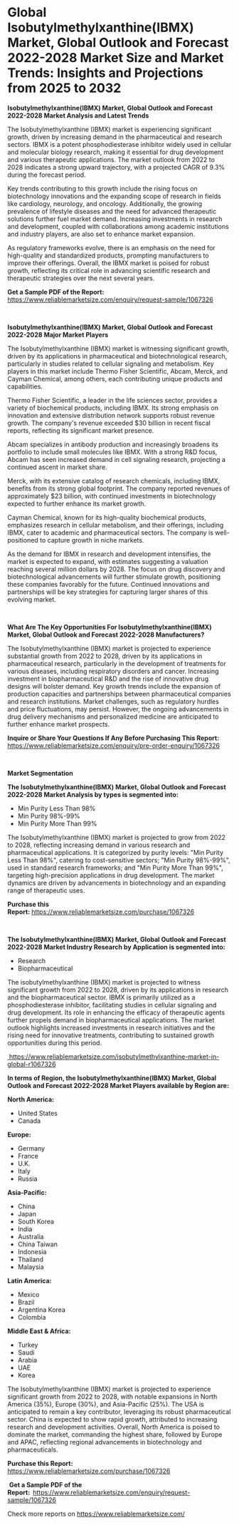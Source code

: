 <p><h1>Global Isobutylmethylxanthine(IBMX) Market, Global Outlook and Forecast 2022-2028 Market Size and Market Trends: Insights and Projections from 2025 to 2032</h1></p><p><strong>Isobutylmethylxanthine(IBMX) Market, Global Outlook and Forecast 2022-2028 Market Analysis and Latest Trends</strong></p>
<p><p>The Isobutylmethylxanthine (IBMX) market is experiencing significant growth, driven by increasing demand in the pharmaceutical and research sectors. IBMX is a potent phosphodiesterase inhibitor widely used in cellular and molecular biology research, making it essential for drug development and various therapeutic applications. The market outlook from 2022 to 2028 indicates a strong upward trajectory, with a projected CAGR of 9.3% during the forecast period.</p><p>Key trends contributing to this growth include the rising focus on biotechnology innovations and the expanding scope of research in fields like cardiology, neurology, and oncology. Additionally, the growing prevalence of lifestyle diseases and the need for advanced therapeutic solutions further fuel market demand. Increasing investments in research and development, coupled with collaborations among academic institutions and industry players, are also set to enhance market expansion.</p><p>As regulatory frameworks evolve, there is an emphasis on the need for high-quality and standardized products, prompting manufacturers to improve their offerings. Overall, the IBMX market is poised for robust growth, reflecting its critical role in advancing scientific research and therapeutic strategies over the next several years.</p></p>
<p><strong>Get a Sample PDF of the Report:&nbsp;</strong> <a href="https://www.reliablemarketsize.com/enquiry/request-sample/1067326?utm_campaign=2799&utm_medium=2&utm_source=Github&utm_content=ia&utm_term=21032025&utm_id=isobutylmethylxanthineibmx-market-global-outlook-and-forecast-2022-2028">https://www.reliablemarketsize.com/enquiry/request-sample/1067326</a></p>
<p>&nbsp;</p>
<p><strong>Isobutylmethylxanthine(IBMX) Market, Global Outlook and Forecast 2022-2028 Major Market Players</strong></p>
<p><p>The Isobutylmethylxanthine (IBMX) market is witnessing significant growth, driven by its applications in pharmaceutical and biotechnological research, particularly in studies related to cellular signaling and metabolism. Key players in this market include Thermo Fisher Scientific, Abcam, Merck, and Cayman Chemical, among others, each contributing unique products and capabilities.</p><p>Thermo Fisher Scientific, a leader in the life sciences sector, provides a variety of biochemical products, including IBMX. Its strong emphasis on innovation and extensive distribution network supports robust revenue growth. The company's revenue exceeded $30 billion in recent fiscal reports, reflecting its significant market presence.</p><p>Abcam specializes in antibody production and increasingly broadens its portfolio to include small molecules like IBMX. With a strong R&D focus, Abcam has seen increased demand in cell signaling research, projecting a continued ascent in market share.</p><p>Merck, with its extensive catalog of research chemicals, including IBMX, benefits from its strong global footprint. The company reported revenues of approximately $23 billion, with continued investments in biotechnology expected to further enhance its market growth.</p><p>Cayman Chemical, known for its high-quality biochemical products, emphasizes research in cellular metabolism, and their offerings, including IBMX, cater to academic and pharmaceutical sectors. The company is well-positioned to capture growth in niche markets.</p><p>As the demand for IBMX in research and development intensifies, the market is expected to expand, with estimates suggesting a valuation reaching several million dollars by 2028. The focus on drug discovery and biotechnological advancements will further stimulate growth, positioning these companies favorably for the future. Continued innovations and partnerships will be key strategies for capturing larger shares of this evolving market.</p></p>
<p>&nbsp;</p>
<p><strong>What Are The Key Opportunities For Isobutylmethylxanthine(IBMX) Market, Global Outlook and Forecast 2022-2028 Manufacturers?</strong></p>
<p><p>The Isobutylmethylxanthine (IBMX) market is projected to experience substantial growth from 2022 to 2028, driven by its applications in pharmaceutical research, particularly in the development of treatments for various diseases, including respiratory disorders and cancer. Increasing investment in biopharmaceutical R&D and the rise of innovative drug designs will bolster demand. Key growth trends include the expansion of production capacities and partnerships between pharmaceutical companies and research institutions. Market challenges, such as regulatory hurdles and price fluctuations, may persist. However, the ongoing advancements in drug delivery mechanisms and personalized medicine are anticipated to further enhance market prospects.</p></p>
<p><strong>Inquire or Share Your Questions If Any Before Purchasing This Report:</strong> <a href="https://www.reliablemarketsize.com/enquiry/pre-order-enquiry/1067326?utm_campaign=2799&utm_medium=2&utm_source=Github&utm_content=ia&utm_term=21032025&utm_id=isobutylmethylxanthineibmx-market-global-outlook-and-forecast-2022-2028">https://www.reliablemarketsize.com/enquiry/pre-order-enquiry/1067326</a></p>
<p>&nbsp;</p>
<p><strong>Market Segmentation</strong></p>
<p><strong>The Isobutylmethylxanthine(IBMX) Market, Global Outlook and Forecast 2022-2028 Market Analysis by types is segmented into:</strong></p>
<p><ul><li>Min Purity Less Than 98%</li><li>Min Purity 98%-99%</li><li>Min Purity More Than 99%</li></ul></p>
<p><p>The Isobutylmethylxanthine (IBMX) market is projected to grow from 2022 to 2028, reflecting increasing demand in various research and pharmaceutical applications. It is categorized by purity levels: "Min Purity Less Than 98%", catering to cost-sensitive sectors; "Min Purity 98%-99%", used in standard research frameworks; and "Min Purity More Than 99%", targeting high-precision applications in drug development. The market dynamics are driven by advancements in biotechnology and an expanding range of therapeutic uses.</p></p>
<p><strong>Purchase this Report:&nbsp;</strong><a href="https://www.reliablemarketsize.com/purchase/1067326?utm_campaign=2799&utm_medium=2&utm_source=Github&utm_content=ia&utm_term=21032025&utm_id=isobutylmethylxanthineibmx-market-global-outlook-and-forecast-2022-2028">https://www.reliablemarketsize.com/purchase/1067326</a></p>
<p>&nbsp;</p>
<p><strong>The Isobutylmethylxanthine(IBMX) Market, Global Outlook and Forecast 2022-2028 Market Industry Research by Application is segmented into:</strong></p>
<p><ul><li>Research</li><li>Biopharmaceutical</li></ul></p>
<p><p>The isobutylmethylxanthine (IBMX) market is projected to witness significant growth from 2022 to 2028, driven by its applications in research and the biopharmaceutical sector. IBMX is primarily utilized as a phosphodiesterase inhibitor, facilitating studies in cellular signaling and drug development. Its role in enhancing the efficacy of therapeutic agents further propels demand in biopharmaceutical applications. The market outlook highlights increased investments in research initiatives and the rising need for innovative treatments, contributing to sustained growth opportunities during this period.</p></p>
<p><a href="https://www.reliablemarketsize.com/isobutylmethylxanthine-market-in-global-r1067326?utm_campaign=2799&utm_medium=2&utm_source=Github&utm_content=ia&utm_term=21032025&utm_id=isobutylmethylxanthineibmx-market-global-outlook-and-forecast-2022-2028">&nbsp;https://www.reliablemarketsize.com/isobutylmethylxanthine-market-in-global-r1067326</a></p>
<p><strong>In terms of Region, the Isobutylmethylxanthine(IBMX) Market, Global Outlook and Forecast 2022-2028 Market Players available by Region are:</strong></p>
<p>
    <p> <strong> North America: </strong>
        <ul>
            <li>United States</li>
            <li>Canada</li>
        </ul>
        </p> 
    <p> <strong> Europe: </strong>
        <ul>
            <li>Germany</li>
            <li>France</li>
            <li>U.K.</li>
            <li>Italy</li>
            <li>Russia</li>
        </ul>
        </p> 
    <p> <strong> Asia-Pacific: </strong>
        <ul>
            <li>China</li>
            <li>Japan</li>
            <li>South Korea</li>
            <li>India</li>
            <li>Australia</li>
            <li>China Taiwan</li>
            <li>Indonesia</li>
            <li>Thailand</li>
            <li>Malaysia</li>
        </ul>
        </p> 
    <p> <strong> Latin America: </strong>
        <ul>
            <li>Mexico</li>
            <li>Brazil</li>
            <li>Argentina Korea</li>
            <li>Colombia</li>
        </ul>
        </p> 
    <p> <strong> Middle East & Africa: </strong>
        <ul>
            <li>Turkey</li>
            <li>Saudi</li>
            <li>Arabia</li>
            <li>UAE</li>
            <li>Korea</li>
        </ul>
    </p>
    </p>
<p><p>The Isobutylmethylxanthine (IBMX) market is projected to experience significant growth from 2022 to 2028, with notable expansions in North America (35%), Europe (30%), and Asia-Pacific (25%). The USA is anticipated to remain a key contributor, leveraging its robust pharmaceutical sector. China is expected to show rapid growth, attributed to increasing research and development activities. Overall, North America is poised to dominate the market, commanding the highest share, followed by Europe and APAC, reflecting regional advancements in biotechnology and pharmaceuticals.</p></p>
<p><strong>Purchase this Report: </strong><a href="https://www.reliablemarketsize.com/purchase/1067326?utm_campaign=2799&utm_medium=2&utm_source=Github&utm_content=ia&utm_term=21032025&utm_id=isobutylmethylxanthineibmx-market-global-outlook-and-forecast-2022-2028">https://www.reliablemarketsize.com/purchase/1067326</a></p>
<p>&nbsp;<strong>Get a Sample PDF of the Report:&nbsp;&nbsp;</strong><a href="https://www.reliablemarketsize.com/enquiry/request-sample/1067326?utm_campaign=2799&utm_medium=2&utm_source=Github&utm_content=ia&utm_term=21032025&utm_id=isobutylmethylxanthineibmx-market-global-outlook-and-forecast-2022-2028">https://www.reliablemarketsize.com/enquiry/request-sample/1067326</a></p>
<p><strong></strong></p>
<p>Check more reports on <a href="https://www.reliablemarketsize.com/?utm_campaign=2799&utm_medium=2&utm_source=Github&utm_content=ia&utm_term=21032025&utm_id=isobutylmethylxanthineibmx-market-global-outlook-and-forecast-2022-2028">https://www.reliablemarketsize.com/</a></p>